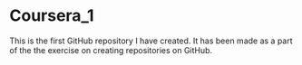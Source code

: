 # Coursera_1
This is the first GitHub repository I have created. It has been made as a part of the the exercise on creating repositories  on GitHub.
